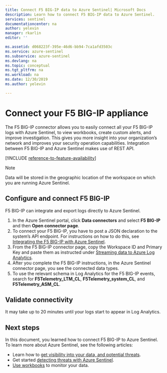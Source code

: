 ```yaml
---
title: Connect F5 BIG-IP data to Azure Sentinel| Microsoft Docs
description: Learn how to connect F5 BIG-IP data to Azure Sentinel.
services: sentinel
documentationcenter: na
author: yelevin
manager: rkarlin
editor: ''

ms.assetid: d068223f-395e-46d6-bb94-7ca1afd3503c
ms.service: azure-sentinel
ms.subservice: azure-sentinel
ms.devlang: na
ms.topic: conceptual
ms.tgt_pltfrm: na
ms.workload: na
ms.date: 12/30/2019
ms.author: yelevin

---
```

# Connect your F5 BIG-IP appliance 

The F5 BIG-IP connector allows you to easily connect all your F5 BIG-IP logs with Azure Sentinel, to view workbooks, create custom alerts, and improve investigation. This gives you more insight into your organization’s network and improves your security operation capabilities. Integration between F5 BIG-IP and Azure Sentinel makes use of REST API.

[!INCLUDE [reference-to-feature-availability](includes/reference-to-feature-availability.md)]

> [!NOTE]
> Data will be stored in the geographic location of the workspace on which you are running Azure Sentinel.

## Configure and connect F5 BIG-IP 

F5 BIG-IP can integrate and export logs directly to Azure Sentinel.

1. In the Azure Sentinel portal, click **Data connectors** and select **F5 BIG-IP** and then **Open connector page**. 
1. To connect your F5 BIG-IP, you have to post a JSON declaration to the system’s API endpoint. For instructions on how to do this, see [Integrating the F5 BIG-IP with Azure Sentinel](https://devcentral.f5.com/s/articles/Integrating-the-F5-BIGIP-with-Azure-Sentinel).
8. From the F5 BIG-IP connector page, copy the Workspace ID and Primary Key and paste them as instructed under [Streaming data to Azure Log Analytics](https://devcentral.f5.com/s/articles/Integrating-the-F5-BIGIP-with-Azure-Sentinel#streaming-data-to-azure-log-analytics).
1. After you complete the F5 BIG-IP instructions, in the Azure Sentinel connector page, you see the connected data types.
1. To use the relevant schema in Log Analytics for the F5 BIG-IP events, search for **F5Telemetry_LTM_CL**, **F5Telemetry_system_CL**, and **F5Telemetry_ASM_CL**.


## Validate connectivity

It may take up to 20 minutes until your logs start to appear in Log Analytics. 



## Next steps
In this document, you learned how to connect F5 BIG-IP to Azure Sentinel. To learn more about Azure Sentinel, see the following articles:
- Learn how to [get visibility into your data, and potential threats](get-visibility.md).
- Get started [detecting threats with Azure Sentinel](detect-threats-built-in.md).
- [Use workbooks](/azure/sentinel/articles/sentinel/monitor-your-data.md) to monitor your data.